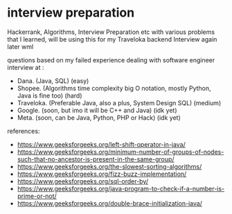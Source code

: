 # interview preparation
Hackerrank, Algorithms, Interview Preparation etc with various problems that I learned, will be using this for my Traveloka backend Interview again later wml

questions based on my failed experience dealing with software engineer interview at :
- Dana. (Java, SQL) (easy)
- Shopee. (Algorithms time complexity big O notation, mostly Python, Java is fine too) (hard)
- Traveloka. (Preferable Java, also a plus, System Design SQL) (medium)
- Google. (soon, but imo it will be C++ and Java) (idk yet)
- Meta. (soon, can be Java, Python, PHP or Hack) (idk yet)

references: 
- https://www.geeksforgeeks.org/left-shift-operator-in-java/
- https://www.geeksforgeeks.org/minimum-number-of-groups-of-nodes-such-that-no-ancestor-is-present-in-the-same-group/
- https://www.geeksforgeeks.org/the-slowest-sorting-algorithms/
- https://www.geeksforgeeks.org/fizz-buzz-implementation/
- https://www.geeksforgeeks.org/sql-order-by/
- https://www.geeksforgeeks.org/java-program-to-check-if-a-number-is-prime-or-not/
- https://www.geeksforgeeks.org/double-brace-initialization-java/
